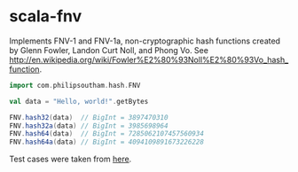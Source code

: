 # scala-fnv
Implements FNV-1 and FNV-1a, non-cryptographic hash functions created by Glenn Fowler, Landon Curt Noll, and Phong Vo. 
See http://en.wikipedia.org/wiki/Fowler%E2%80%93Noll%E2%80%93Vo_hash_function. 

```scala
import com.philipsoutham.hash.FNV

val data = "Hello, world!".getBytes

FNV.hash32(data)  // BigInt = 3897470310
FNV.hash32a(data) // BigInt = 3985698964
FNV.hash64(data)  // BigInt = 7285062107457560934
FNV.hash64a(data) // BigInt = 4094109891673226228
```

Test cases were taken from [here](http://www.isthe.com/chongo/src/fnv/test_fnv.c).

